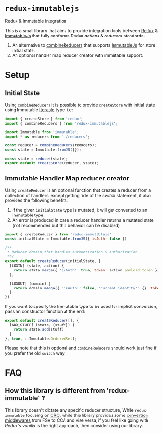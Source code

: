 # `redux-immutablejs`

Redux & Immutable integration

This is a small library that aims to provide integration tools between [Redux](https://github.com/rackt/redux)
& [ImmutableJs](https://facebook.github.io/immutable-js/) that fully conforms Redux _actions_ & _reducers_ standards.

1. An alternative to [combineReducers](http://rackt.github.io/redux/docs/api/combineReducers.html) that supports
[ImmutableJs](https://facebook.github.io/immutable-js/) for store initial state.
1. An optional handler map reducer creator with immutable support.


# Setup

## Initial State

Using `combineReducers` it is possible to provide `createStore` with initial state using Immutable [Iterable](https://facebook.github.io/immutable-js/docs/#/Iterable) type, i.e:

```js
import { createStore } from 'redux';
import { combineReducers } from 'redux-immutablejs';

import Immutable from 'immutable';
import * as reducers from './reducers';

const reducer = combineReducers(reducers);
const state = Immutable.fromJS({});

const state = reducer(state);
export default createStore(reducer, state);
```

## Immutable Handler Map reducer creator

Using `createReducer` is an optional function that creates a reducer from a collection of handlers, except
getting ride of the _switch_ statement, it also provides the following benefits:

1. If the given `initialState` type is mutated, it will get converted to an immutable type.
1. An error is produced in case a reducer handler returns a mutated state (not recommended but this behavior can be disabled)

```js
import { createReducer } from 'redux-immutablejs'
const initialState = Immutable.fromJS({ isAuth: false })

/**
 * Reducer domain that handles authentication & authorization.
 **/
export default createReducer(initialState, {
  [LOGIN] (state, action) {
    return state.merge({ 'isAuth': true, token: action.payload.token })
  },

  [LOGOUT] (domain) {
    return domain.merge({ 'isAuth': false, 'current_identity': {}, token: undefined })
  }
})
```

If you want to specify the Immutable type to be used for implicit conversion, pass an constructor function at the end:

```js
export default createReducer([], {
  [ADD_STUFF] (state, {stuff}) {
    return state.add(stuff);
  }
}, true, ::Immutable.OrderedSet);

```

Please note that this is optional and `combineReducers` should work just fine if you prefer the old `switch` way.


# FAQ

## How this library is different from 'redux-immutable' ?

This library doesn't dictate any specific reducer structure,
While `redux-immutable` focusing on [CRC](https://github.com/gajus/canonical-reducer-composition), while this library
provides some [convertion middlewares](https://github.com/gajus/redux-immutable/issues/3) from FSA to CCA
and vise versa, if you feel like going with _Redux's vanilla_ is the right approach, then consider using our library.
